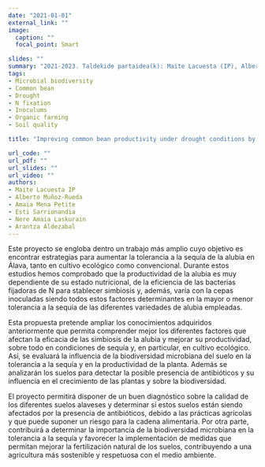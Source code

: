 ```yaml
---
date: "2021-01-01"
external_link: ""
image:
  caption: ""
  focal_point: Smart

slides: ""
summary: "2021-2023. Taldekide partaidea(k): Maite Lacuesta (IP), Alberto Muñoz-Rueda, Amaia Mena Petite, Esti Sarrionandia, Nere Amaia Laskurain, Arantza Aldezabal"
tags:
- Microbial biodiversity
- Common bean
- Drought
- N fixation
- Inoculums
- Organic farming
- Soil quality

title: "Improving common bean productivity under drought conditions by favouring biodiversity and soil quality"

url_code: ""
url_pdf: ""
url_slides: ""
url_video: ""
authors: 
- Maite Lacuesta IP
- Alberto Muñoz-Rueda
- Amaia Mena Petite 
- Esti Sarrionandia
- Nere Amaia Laskurain
- Arantza Aldezabal
---
```



Este proyecto se engloba dentro un trabajo más amplio cuyo objetivo es encontrar estrategias para aumentar la tolerancia a la sequía de la alubia en Álava, tanto en cultivo ecológico como convencional. Durante estos estudios hemos comprobado que la productividad de la alubia es muy dependiente de su estado nutricional, de la eficiencia de las bacterias fijadoras de N para stablecer simbiosis y, además, varía con la cepas inoculadas siendo todos estos factores determinantes en la mayor o menor tolerancia a la sequía de las diferentes variedades de alubia empleadas. 

Esta propuesta pretende ampliar los conocimientos adquiridos anteriormente que permita comprender mejor los diferentes factores que afectan la eficacia de las simbiosis de la alubia y mejorar su productividad, sobre todo en condiciones de sequía y, en particular, en cultivo ecológico. Así, se evaluará la influencia de la biodiversidad microbiana del suelo en la tolerancia a la sequía y en la productividad de la planta. Además se analizarán los suelos para detectar la posible presencia de antibióticos y su influencia en el crecimiento de las plantas y sobre la biodiversidad.

El proyecto permitirá disponer de un buen diagnóstico sobre la calidad de los
diferentes suelos alaveses y determinar si estos suelos están siendo afectados por la presencia de antibióticos, debido a las prácticas agrícolas y que puede suponer un riesgo para la cadena alimentaria. Por otra parte, contribuirá a determinar la importancia de la biodiversidad microbiana en la tolerancia a la sequía y favorecer la implementación de medidas que permitan mejorar la fertilización natural de los suelos, contribuyendo a una agricultura más sostenible y respetuosa con el medio ambiente.

